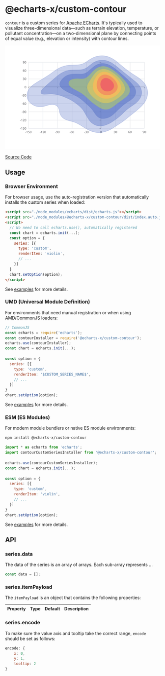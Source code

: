 # @echarts-x/custom-contour

`contour` is a custom series for [Apache ECharts](https://github.com/apache/echarts). It's typically used to visualize three-dimensional data—such as terrain elevation, temperature, or pollutant concentration—on a two-dimensional plane by connecting points of equal value (e.g., elevation or intensity) with contour lines.

![contour](https://raw.githubusercontent.com/apache/echarts-custom-series/main/custom-series/contour/screenshots/contour.svg)

[Source Code](https://github.com/apache/echarts-custom-series/tree/main/custom-series/contour)

## Usage

### Browser Environment

For browser usage, use the auto-registration version that automatically installs the custom series when loaded:

```html
<script src="./node_modules/echarts/dist/echarts.js"></script>
<script src="./node_modules/@echarts-x/custom-contour/dist/index.auto.js"></script>
<script>
  // No need to call echarts.use(), automatically registered
  const chart = echarts.init(...);
  const option = {
    series: [{
      type: 'custom',
      renderItem: 'violin',
      // ...
    }]
  }
  chart.setOption(option);
</script>
```

See [examples](./examples) for more details.

### UMD (Universal Module Definition)

For environments that need manual registration or when using AMD/CommonJS loaders:

```js
// CommonJS
const echarts = require('echarts');
const contourInstaller = require('@echarts-x/custom-contour');
echarts.use(contourInstaller);
const chart = echarts.init(...);

const option = {
  series: [{
    type: 'custom',
    renderItem: '$CUSTOM_SERIES_NAME$',
    // ...
  }]
}
chart.setOption(option);
```

See [examples](./examples) for more details.

### ESM (ES Modules)

For modern module bundlers or native ES module environments:

```bash
npm install @echarts-x/custom-contour
```

```js
import * as echarts from 'echarts';
import contourCustomSeriesInstaller from '@echarts-x/custom-contour';

echarts.use(contourCustomSeriesInstaller);
const chart = echarts.init(...);

const option = {
  series: [{
    type: 'custom',
    renderItem: 'violin',
    // ...
  }]
}
chart.setOption(option);
```

See [examples](./examples) for more details.

## API

### series.data

The data of the series is an array of arrays. Each sub-array represents ...

```js
const data = [];
```

### series.itemPayload

The `itemPayload` is an object that contains the following properties:

| Property | Type | Default | Description |
| -------- | ---- | ------- | ----------- |

### series.encode

To make sure the value axis and tooltip take the correct range, `encode` should be set as follows:

```js
encode: {
    x: 0,
    y: 1,
    tooltip: 2
}
```
